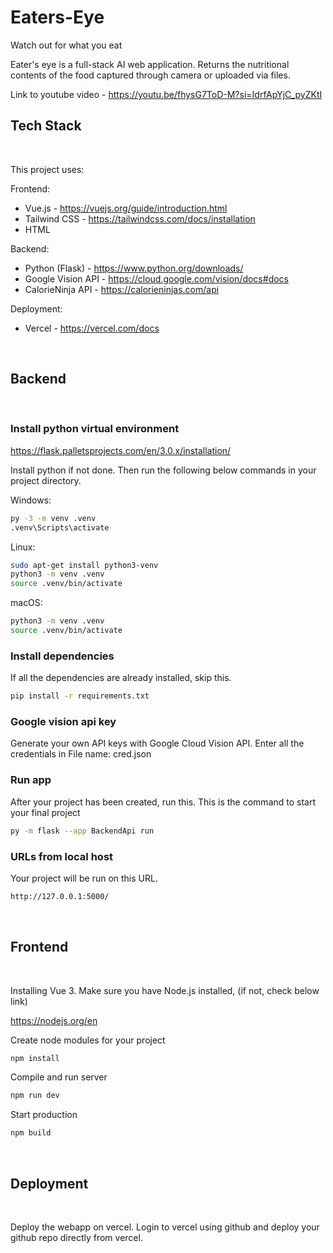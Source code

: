 # Eaters-Eye
Watch out for what you eat

Eater's eye is a full-stack AI web application. Returns the nutritional contents of the food captured through camera or uploaded via files.

Link to youtube video - https://youtu.be/fhysG7ToD-M?si=IdrfApYjC_pyZKtI


## Tech Stack

&nbsp;

This project uses:

Frontend: 
- Vue.js - https://vuejs.org/guide/introduction.html
- Tailwind CSS - https://tailwindcss.com/docs/installation
- HTML

Backend: 
- Python (Flask) - https://www.python.org/downloads/
- Google Vision API - https://cloud.google.com/vision/docs#docs
- CalorieNinja API - https://calorieninjas.com/api

Deployment:
- Vercel - https://vercel.com/docs


&nbsp;
## Backend

&nbsp;

### Install python virtual environment


https://flask.palletsprojects.com/en/3.0.x/installation/

Install python if not done. Then run the following below commands in your project directory.

Windows:
```sh
py -3 -m venv .venv
.venv\Scripts\activate
```

Linux:
```sh
sudo apt-get install python3-venv 
python3 -m venv .venv
source .venv/bin/activate
```

macOS:
```sh
python3 -m venv .venv
source .venv/bin/activate
```

### Install dependencies



If all the dependencies are already installed, skip this.
```sh
pip install -r requirements.txt
```

### Google vision api key


Generate your own API keys with Google Cloud Vision API. Enter all the credentials in 
File name: cred.json


### Run app

After your project has been created, run this. This is the command to start your final project
```sh
py -m flask --app BackendApi run
```

### URLs from local host

Your project will be run on this URL. 
```sh
http://127.0.0.1:5000/
```

&nbsp;

## Frontend

&nbsp;

Installing Vue 3. Make sure you have Node.js installed, (if not, check below link)

https://nodejs.org/en


Create node modules for your project
```sh
npm install
```

Compile and run server
```sh
npm run dev
```

Start production
```sh
npm build
```

&nbsp;

## Deployment

&nbsp;

Deploy the webapp on vercel. Login to vercel using github and deploy your github repo directly from vercel.
